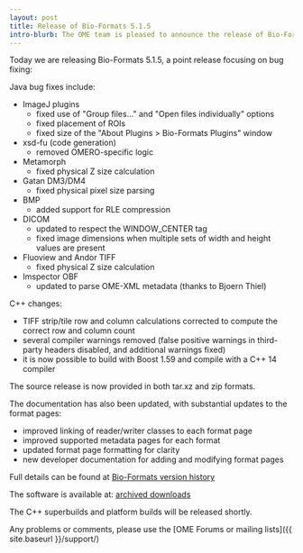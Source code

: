 ```yaml
---
layout: post
title: Release of Bio-Formats 5.1.5
intro-blurb: The OME team is pleased to announce the release of Bio-Formats 5.1.5
---
```

Today we are releasing Bio-Formats 5.1.5, a point release focusing on bug fixing:

Java bug fixes include:

-  ImageJ plugins
    -  fixed use of "Group files..." and "Open files individually" options
    -  fixed placement of ROIs
    -  fixed size of the "About Plugins > Bio-Formats Plugins" window
-  xsd-fu (code generation)
    -  removed OMERO-specific logic
-  Metamorph
    -  fixed physical Z size calculation
-  Gatan DM3/DM4
    -  fixed physical pixel size parsing
-  BMP
    -  added support for RLE compression
-  DICOM
    -  updated to respect the WINDOW_CENTER tag
    -  fixed image dimensions when multiple sets of width and height values are present
-  Fluoview and Andor TIFF
    -  fixed physical Z size calculation
-  Imspector OBF
    -  updated to parse OME-XML metadata (thanks to Bjoern Thiel)

C++ changes:

-  TIFF strip/tile row and column calculations corrected to compute the correct row and column count
-  several compiler warnings removed (false positive warnings in third-party headers disabled, and additional warnings fixed)
-  it is now possible to build with Boost 1.59 and compile with a C++ 14 compiler

The source release is now provided in both tar.xz and zip formats.

The documentation has also been updated, with substantial updates to the format pages:

-  improved linking of reader/writer classes to each format page
-  improved supported metadata pages for each format
-  updated format page formatting for clarity
-  new developer documentation for adding and modifying format pages

Full details can be found at [Bio-Formats version history](http://www.openmicroscopy.org/site/support/bio-formats5.1/about/whats-new.html)

The software is available at: [archived downloads](http://downloads.openmicroscopy.org/bio-formats/5.1.5)

The C++ superbuilds and platform builds will be released shortly.

Any problems or comments, please use the [OME Forums or mailing lists]({{ site.baseurl }}/support/)

